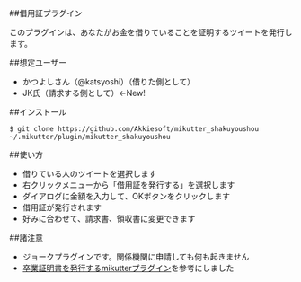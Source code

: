 ##借用証プラグイン

このプラグインは、あなたがお金を借りていることを証明するツイートを発行します。

##想定ユーザー

+ かつよしさん（@katsyoshi）（借りた側として）
+ JK氏（請求する側として）←New!

##インストール

```
$ git clone https://github.com/Akkiesoft/mikutter_shakuyoushou ~/.mikutter/plugin/mikutter_shakuyoushou
```

##使い方

+ 借りている人のツイートを選択します
+ 右クリックメニューから「借用証を発行する」を選択します
+ ダイアログに金額を入力して、OKボタンをクリックします
+ 借用証が発行されます
+ 好みに合わせて、請求書、領収書に変更できます

##諸注意

+ ジョークプラグインです。関係機関に申請しても何も起きません
+ [卒業証明書を発行するmikutterプラグイン](https://gist.github.com/penguin2716/5131574)を参考にしました
